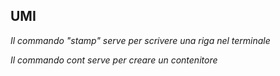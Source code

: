 **UMI**
------------

*Il commando "stamp" serve per scrivere una riga nel terminale*

*Il commando cont serve per creare un contenitore*

